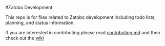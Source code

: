#Zatobo Development

This repo is for files related to Zatobo development including todo lists, planning, and status information.

If you are interested in contributing please read [contributing.md](../contrubiting.md) and then check out the [wiki](/wiki/home)


